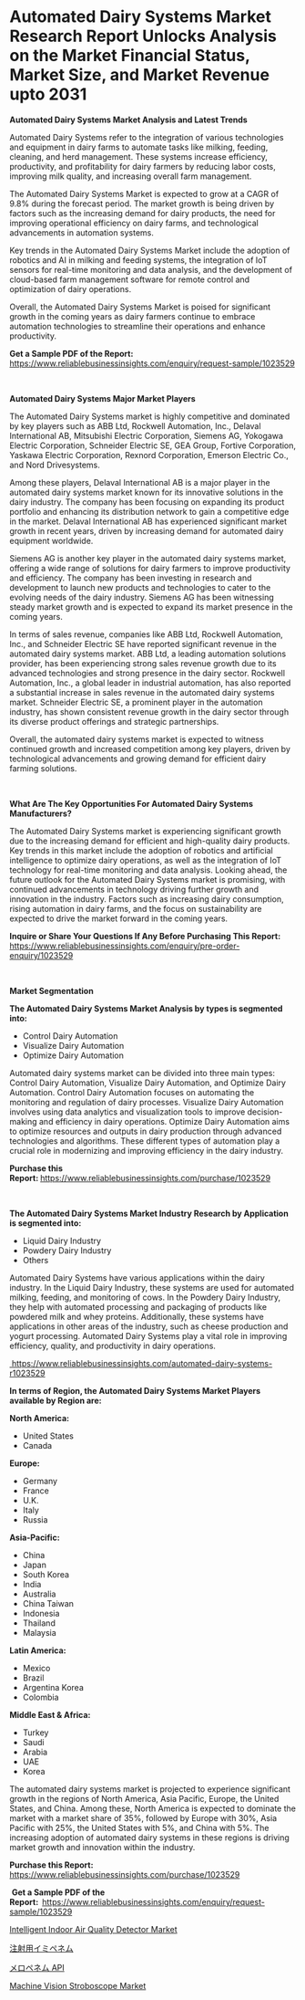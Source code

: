 <p><h1>Automated Dairy Systems Market Research Report Unlocks Analysis on the Market Financial Status, Market Size, and Market Revenue upto 2031</h1></p><p><strong>Automated Dairy Systems Market Analysis and Latest Trends</strong></p>
<p><p>Automated Dairy Systems refer to the integration of various technologies and equipment in dairy farms to automate tasks like milking, feeding, cleaning, and herd management. These systems increase efficiency, productivity, and profitability for dairy farmers by reducing labor costs, improving milk quality, and increasing overall farm management.</p><p>The Automated Dairy Systems Market is expected to grow at a CAGR of 9.8% during the forecast period. The market growth is being driven by factors such as the increasing demand for dairy products, the need for improving operational efficiency on dairy farms, and technological advancements in automation systems. </p><p>Key trends in the Automated Dairy Systems Market include the adoption of robotics and AI in milking and feeding systems, the integration of IoT sensors for real-time monitoring and data analysis, and the development of cloud-based farm management software for remote control and optimization of dairy operations.</p><p>Overall, the Automated Dairy Systems Market is poised for significant growth in the coming years as dairy farmers continue to embrace automation technologies to streamline their operations and enhance productivity.</p></p>
<p><strong>Get a Sample PDF of the Report:&nbsp;</strong> <a href="https://www.reliablebusinessinsights.com/enquiry/request-sample/1023529">https://www.reliablebusinessinsights.com/enquiry/request-sample/1023529</a></p>
<p>&nbsp;</p>
<p><strong>Automated Dairy Systems Major Market Players</strong></p>
<p><p>The Automated Dairy Systems market is highly competitive and dominated by key players such as ABB Ltd, Rockwell Automation, Inc., Delaval International AB, Mitsubishi Electric Corporation, Siemens AG, Yokogawa Electric Corporation, Schneider Electric SE, GEA Group, Fortive Corporation, Yaskawa Electric Corporation, Rexnord Corporation, Emerson Electric Co., and Nord Drivesystems.</p><p>Among these players, Delaval International AB is a major player in the automated dairy systems market known for its innovative solutions in the dairy industry. The company has been focusing on expanding its product portfolio and enhancing its distribution network to gain a competitive edge in the market. Delaval International AB has experienced significant market growth in recent years, driven by increasing demand for automated dairy equipment worldwide.</p><p>Siemens AG is another key player in the automated dairy systems market, offering a wide range of solutions for dairy farmers to improve productivity and efficiency. The company has been investing in research and development to launch new products and technologies to cater to the evolving needs of the dairy industry. Siemens AG has been witnessing steady market growth and is expected to expand its market presence in the coming years.</p><p>In terms of sales revenue, companies like ABB Ltd, Rockwell Automation, Inc., and Schneider Electric SE have reported significant revenue in the automated dairy systems market. ABB Ltd, a leading automation solutions provider, has been experiencing strong sales revenue growth due to its advanced technologies and strong presence in the dairy sector. Rockwell Automation, Inc., a global leader in industrial automation, has also reported a substantial increase in sales revenue in the automated dairy systems market. Schneider Electric SE, a prominent player in the automation industry, has shown consistent revenue growth in the dairy sector through its diverse product offerings and strategic partnerships.</p><p>Overall, the automated dairy systems market is expected to witness continued growth and increased competition among key players, driven by technological advancements and growing demand for efficient dairy farming solutions.</p></p>
<p>&nbsp;</p>
<p><strong>What Are The Key Opportunities For Automated Dairy Systems Manufacturers?</strong></p>
<p><p>The Automated Dairy Systems market is experiencing significant growth due to the increasing demand for efficient and high-quality dairy products. Key trends in this market include the adoption of robotics and artificial intelligence to optimize dairy operations, as well as the integration of IoT technology for real-time monitoring and data analysis. Looking ahead, the future outlook for the Automated Dairy Systems market is promising, with continued advancements in technology driving further growth and innovation in the industry. Factors such as increasing dairy consumption, rising automation in dairy farms, and the focus on sustainability are expected to drive the market forward in the coming years.</p></p>
<p><strong>Inquire or Share Your Questions If Any Before Purchasing This Report:</strong> <a href="https://www.reliablebusinessinsights.com/enquiry/pre-order-enquiry/1023529">https://www.reliablebusinessinsights.com/enquiry/pre-order-enquiry/1023529</a></p>
<p>&nbsp;</p>
<p><strong>Market Segmentation</strong></p>
<p><strong>The Automated Dairy Systems Market Analysis by types is segmented into:</strong></p>
<p><ul><li>Control Dairy Automation</li><li>Visualize Dairy Automation</li><li>Optimize Dairy Automation</li></ul></p>
<p><p>Automated dairy systems market can be divided into three main types: Control Dairy Automation, Visualize Dairy Automation, and Optimize Dairy Automation. Control Dairy Automation focuses on automating the monitoring and regulation of dairy processes. Visualize Dairy Automation involves using data analytics and visualization tools to improve decision-making and efficiency in dairy operations. Optimize Dairy Automation aims to optimize resources and outputs in dairy production through advanced technologies and algorithms. These different types of automation play a crucial role in modernizing and improving efficiency in the dairy industry.</p></p>
<p><strong>Purchase this Report:&nbsp;</strong><a href="https://www.reliablebusinessinsights.com/purchase/1023529">https://www.reliablebusinessinsights.com/purchase/1023529</a></p>
<p>&nbsp;</p>
<p><strong>The Automated Dairy Systems Market Industry Research by Application is segmented into:</strong></p>
<p><ul><li>Liquid Dairy Industry</li><li>Powdery Dairy Industry</li><li>Others</li></ul></p>
<p><p>Automated Dairy Systems have various applications within the dairy industry. In the Liquid Dairy Industry, these systems are used for automated milking, feeding, and monitoring of cows. In the Powdery Dairy Industry, they help with automated processing and packaging of products like powdered milk and whey proteins. Additionally, these systems have applications in other areas of the industry, such as cheese production and yogurt processing. Automated Dairy Systems play a vital role in improving efficiency, quality, and productivity in dairy operations.</p></p>
<p><a href="https://www.reliablebusinessinsights.com/automated-dairy-systems-r1023529">&nbsp;https://www.reliablebusinessinsights.com/automated-dairy-systems-r1023529</a></p>
<p><strong>In terms of Region, the Automated Dairy Systems Market Players available by Region are:</strong></p>
<p>
    <p> <strong> North America: </strong>
        <ul>
            <li>United States</li>
            <li>Canada</li>
        </ul>
        </p> 
    <p> <strong> Europe: </strong>
        <ul>
            <li>Germany</li>
            <li>France</li>
            <li>U.K.</li>
            <li>Italy</li>
            <li>Russia</li>
        </ul>
        </p> 
    <p> <strong> Asia-Pacific: </strong>
        <ul>
            <li>China</li>
            <li>Japan</li>
            <li>South Korea</li>
            <li>India</li>
            <li>Australia</li>
            <li>China Taiwan</li>
            <li>Indonesia</li>
            <li>Thailand</li>
            <li>Malaysia</li>
        </ul>
        </p> 
    <p> <strong> Latin America: </strong>
        <ul>
            <li>Mexico</li>
            <li>Brazil</li>
            <li>Argentina Korea</li>
            <li>Colombia</li>
        </ul>
        </p> 
    <p> <strong> Middle East & Africa: </strong>
        <ul>
            <li>Turkey</li>
            <li>Saudi</li>
            <li>Arabia</li>
            <li>UAE</li>
            <li>Korea</li>
        </ul>
    </p>
    </p>
<p><p>The automated dairy systems market is projected to experience significant growth in the regions of North America, Asia Pacific, Europe, the United States, and China. Among these, North America is expected to dominate the market with a market share of 35%, followed by Europe with 30%, Asia Pacific with 25%, the United States with 5%, and China with 5%. The increasing adoption of automated dairy systems in these regions is driving market growth and innovation within the industry.</p></p>
<p><strong>Purchase this Report: </strong><a href="https://www.reliablebusinessinsights.com/purchase/1023529">https://www.reliablebusinessinsights.com/purchase/1023529</a></p>
<p>&nbsp;<strong>Get a Sample PDF of the Report:&nbsp;&nbsp;</strong><a href="https://www.reliablebusinessinsights.com/enquiry/request-sample/1023529">https://www.reliablebusinessinsights.com/enquiry/request-sample/1023529</a></p>
<p><strong></strong></p>
<p><p><a href="https://github.com/JeanneSawayn2023/Market-Research-Report-List-1/blob/main/intelligent-indoor-air-quality-detector-market.md">Intelligent Indoor Air Quality Detector Market</a></p><p><a href="https://github.com/LizaHeller2023/Market-Research-Report-List-1/blob/main/8140238170999.md">注射用イミペネム</a></p><p><a href="https://github.com/deonnorth8/Market-Research-Report-List-1/blob/main/3693438170998.md">メロペネム API</a></p><p><a href="https://github.com/mdmisese/Market-Research-Report-List-1/blob/main/machine-vision-stroboscope-market.md">Machine Vision Stroboscope Market</a></p></p>